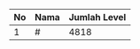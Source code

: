 | No | Nama            | Jumlah Level |
|----|-----------------|--------------|
| 1  | #    |    4818        |
